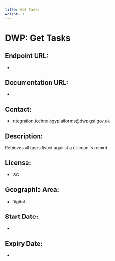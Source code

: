 ```yaml
---
title: Get Tasks
weight: 1
---
```


# DWP: Get Tasks

## Endpoint URL:
 - []()

## Documentation URL:
 - []()

## Contact:
 - [integration.technologyplatforms@dwp.gsi.gov.uk](mailto:integration.technologyplatforms@dwp.gsi.gov.uk)

## Description:
Retrieves all tasks listed against a claimant's record.

## License:
 - ISC

## Geographic Area:
 - Digital

## Start Date:
 - 

## Expiry Date:
 - 

